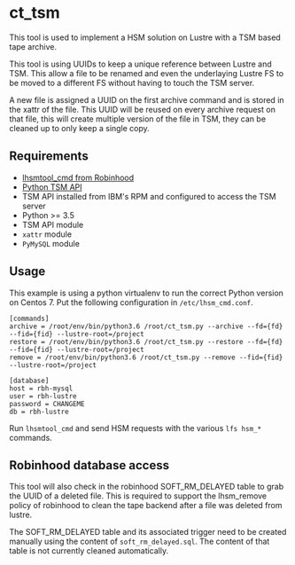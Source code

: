 # ct_tsm
This tool is used to implement a HSM solution on Lustre with a TSM based tape archive. 

This tool is using UUIDs to keep a unique reference between Lustre and TSM. This allow a file to be renamed and even the underlaying Lustre FS to be moved to a different FS without having to touch the TSM server.

A new file is assigned a UUID on the first archive command and is stored in the xattr of the file. This UUID will be reused on every archive request on that file, this will create multiple version of the file in TSM, they can be cleaned up to only keep a single copy.

## Requirements
* [lhsmtool_cmd from Robinhood](https://github.com/cea-hpc/robinhood/)
* [Python TSM API](https://github.com/bbrauns/tsm-api-client)
 * TSM API installed from IBM's RPM and configured to access the TSM server 
* Python >= 3.5
 * TSM API module
 *  `xattr` module
 *  `PyMySQL` module

## Usage

This example is using a python virtualenv to run the correct Python version on Centos 7. Put the following configuration in `/etc/lhsm_cmd.conf`. 

```
[commands]
archive = /root/env/bin/python3.6 /root/ct_tsm.py --archive --fd={fd} --fid={fid} --lustre-root=/project
restore = /root/env/bin/python3.6 /root/ct_tsm.py --restore --fd={fd} --fid={fid} --lustre-root=/project
remove = /root/env/bin/python3.6 /root/ct_tsm.py --remove --fid={fid} --lustre-root=/project

[database]
host = rbh-mysql
user = rbh-lustre
password = CHANGEME
db = rbh-lustre
```

Run `lhsmtool_cmd` and send HSM requests with the various `lfs hsm_*` commands.

## Robinhood database access
This tool will also check in the robinhood SOFT_RM_DELAYED table to grab the UUID of a deleted file. This is required to support the lhsm_remove policy of robinhood to clean the tape backend after a file was deleted from lustre.

The SOFT_RM_DELAYED table and its associated trigger need to be created manually using the content of `soft_rm_delayed.sql`. The content of that table is not currently cleaned automatically.
